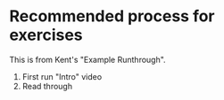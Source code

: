 # Recommended process for exercises

This is from Kent's "Example Runthrough".

1. First run "Intro" video
2. Read through
<!--stackedit_data:
eyJoaXN0b3J5IjpbLTc5ODc2MjkwM119
-->